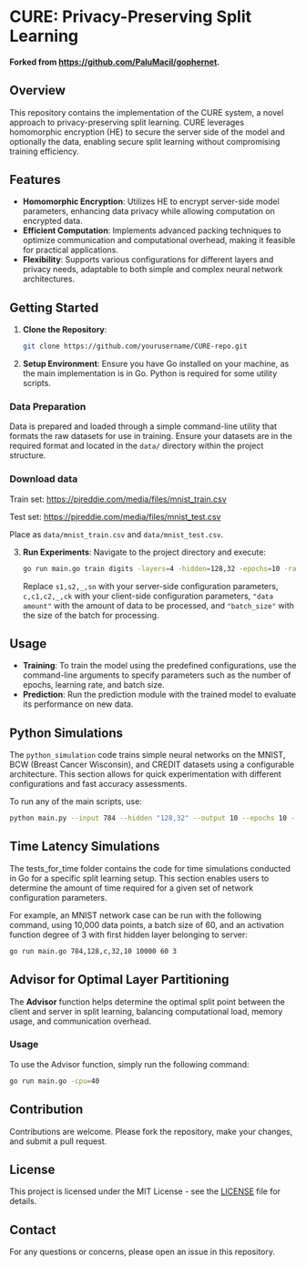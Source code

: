 # CURE: Privacy-Preserving Split Learning

#### Forked from https://github.com/PaluMacil/gophernet.


## Overview

This repository contains the implementation of the CURE system, a novel approach to privacy-preserving split learning. CURE leverages homomorphic encryption (HE) to secure the server side of the model and optionally the data, enabling secure split learning without compromising training efficiency.

## Features

- **Homomorphic Encryption**: Utilizes HE to encrypt server-side model parameters, enhancing data privacy while allowing computation on encrypted data.
- **Efficient Computation**: Implements advanced packing techniques to optimize communication and computational overhead, making it feasible for practical applications.
- **Flexibility**: Supports various configurations for different layers and privacy needs, adaptable to both simple and complex neural network architectures.

## Getting Started

1. **Clone the Repository**:
   ```bash
   git clone https://github.com/yourusername/CURE-repo.git
   ```
2. **Setup Environment**:
   Ensure you have Go installed on your machine, as the main implementation is in Go. Python is required for some utility scripts.

### Data Preparation

Data is prepared and loaded through a simple command-line utility that formats the raw datasets for use in training. Ensure your datasets are in the required format and located in the `data/` directory within the project structure.

### Download data

Train set: https://pjreddie.com/media/files/mnist_train.csv

Test set: https://pjreddie.com/media/files/mnist_test.csv

Place as `data/mnist_train.csv` and `data/mnist_test.csv`.


3. **Run Experiments**:
   Navigate to the project directory and execute:
   ```bash
   go run main.go train digits -layers=4 -hidden=128,32 -epochs=10 -rate=.1
   ```
   Replace `s1,s2,_,sn` with your server-side configuration parameters, `c,c1,c2,_,ck` with your client-side configuration parameters, `"data amount"` with the amount of data to be processed, and `"batch_size"` with the size of the batch for processing.

## Usage

- **Training**: To train the model using the predefined configurations, use the command-line arguments to specify parameters such as the number of epochs, learning rate, and batch size.
- **Prediction**: Run the prediction module with the trained model to evaluate its performance on new data.

## Python Simulations

The `python_simulation` code trains simple neural networks on the MNIST, BCW (Breast Cancer Wisconsin), and CREDIT datasets using a configurable architecture. This section allows for quick experimentation with different configurations and fast accuracy assessments.

To run any of the main scripts, use:
```bash
python main.py --input 784 --hidden "128,32" --output 10 --epochs 10 --rate 0.01 --batch 60
```
## Time Latency Simulations

The tests_for_time folder contains the code for time simulations conducted in Go for a specific split learning setup. This section enables users to determine the amount of time required for a given set of network configuration parameters.

For example, an MNIST network case can be run with the following command, using 10,000 data points, a batch size of 60, and an activation function degree of 3 with first hidden layer belonging to server:
```bash
go run main.go 784,128,c,32,10 10000 60 3
```

## Advisor for Optimal Layer Partitioning

The **Advisor** function helps determine the optimal split point between the client and server in split learning, balancing computational load, memory usage, and communication overhead.

### Usage

To use the Advisor function, simply run the following command:

```bash
go run main.go -cpu=40
```

## Contribution

Contributions are welcome. Please fork the repository, make your changes, and submit a pull request.

## License

This project is licensed under the MIT License - see the [LICENSE](LICENSE) file for details.



## Contact

For any questions or concerns, please open an issue in this repository.
